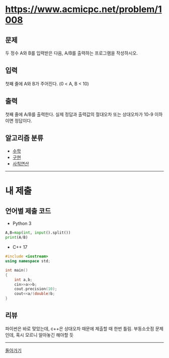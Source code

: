# https://www.acmicpc.net/problem/1008


## 문제

두 정수 A와 B를 입력받은 다음, A/B를 출력하는 프로그램을 작성하시오.

## 입력

첫째 줄에 A와 B가 주어진다. (0 < A, B < 10)

## 출력

첫째 줄에 A/B를 출력한다. 실제 정답과 출력값의 절대오차 또는 상대오차가 10-9 이하이면 정답이다.

## 알고리즘 분류

- [수학](https://www.acmicpc.net/problem/tag/124)
- [구현](https://www.acmicpc.net/problem/tag/102)
- [사칙연산](https://www.acmicpc.net/problem/tag/121)

---
# 내 제출

## 언어별 제출 코드

- Python 3
```python
A,B=map(int, input().split())
print(A/B)
```

- C++ 17
```c++
#include <iostream>
using namespace std;

int main()
{
    int a,b;
    cin>>a>>b;
    cout.precision(10);
    cout<<a/(double)b;
}
```

## 리뷰

파이썬은 바로 맞았는데, c++은 상대오차 때문에 제출할 때 한번 틀림.
부동소숫점 문제인데, 혹시 모르니 알아놓긴 해야할 듯


---
[돌아가기](../Step.md)